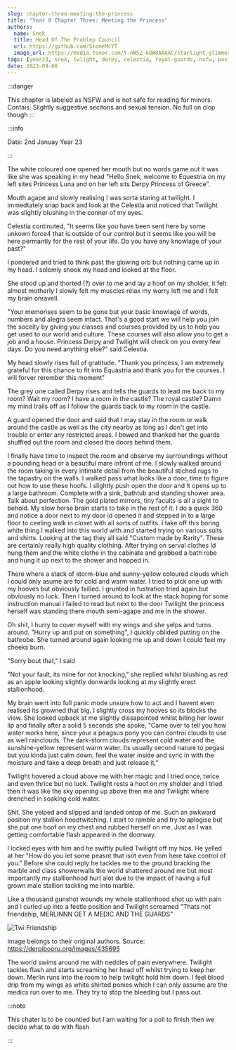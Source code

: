 ```yaml
---
slug: chapter-three-meeting-the-princess
title: "Year 0 Chapter Three: Meeting the Princess"
authors:
  name: Snek
  title: Head Of The Problep Council
  url: https://github.com/StoneMcYT
  image_url: https://media.tenor.com/Y-nW5Z-k8W8AAAAC/starlight-glimmer-blep.gif
tags: [year23, snek, twlight, derpy, celestia, royal-guards, nsfw, pov, capitol, castle]
date: 2023-09-06
---
```






:::danger

This chapter is labeled as NSFW and is not safe for reading for minors.
Contais: Slightly suggestive secitons and sexual tension. No full on clop though
:::



:::info

Date: 2nd Januay Year 23

:::

The white coloured one opened her mouth but no words game out it was like she was speaking in my head "Hello Snek, welcome to Equestria on my left sites Princess Luna and on her left sits Derpy Princess of Greece”.

Mouth agape and slowly realising I was sorta staring at twilight. I immedtately snap back and look at the Celestia and noticed that Twilight was slightly blushing in the conner of my eyes. 

Celestia continuted, "It seems like you have been sent here by some unkown force4 that is outside of our control but it seems like you will be here permantly for the rest of your life. Do you have any knowlage of your past?"

I pondered and tried to think past the glowing orb but nothing came up in my head. I solemly shook my head and looked at the floor. 

She stood up and thorted (?) over to me and lay a hoof on my sholder, it felt almost motherly I slowly felt my muscles relax my worry left me and I felt my brain onravell. 

"Your memorises seem to be gone but your basic knowlage of words, numbers and alegra seem intact. That's a good start we will help you join the soceity by giving you classes and courses provided by us to help you get used to our world and culture. These courses will also allow you to get a job and a house. Princess Derpy and Twilight will check on you every few days. Do you need anything else?" said Celestia.

My head slowly rises full of gratitude. "Thank you princess, I am extremely grateful for this chance to fit into Equastria and thank you for the courses. I will forver rerember this moment"

The grey one called Derpy rises and tells the guards to lead me back to my room? Wait my room? I  have a room in the castle? The royal castle? Damn my mind trails off as I follow the guards back to my room in the castle. 

A guard opened the door and said that I may stay in the room or walk around the castle as well as the city nearby as long as I don't get into trouble or enter any restricted areas. I bowed and thanked her the guards shuffled out the room and closed the doors behind them.

I finally have time to inspect the room and observe my surroundings without a pounding head or a beautiful mare infront of me. I slowly walked around the room taking in every intimate detail from the beautiful stiched rugs to the tapastry on the walls. I walked pass what looks like a door, time to figure out how to use these hoofs. I slightly push open the door and It opens up to a large bathroom. 
Complete with a sink, bathtub and standing shower area. Talk about perfection. The gold plated mirrors, tiny facults is all a sight to behold. My slow horse brain starts to take in the rest of it. I do a quick 360 and notice a door next to my door id opened it and stepped in to a large floor to ceeling walk in closet with all sorts of outfits. I take off this boring white thing I walked into this world with and started trying on various suits and shirts. Looking at the tag they all said "Custom made by Rarity". These are certainly really high quality clothing. After trying on serval clothes Id hung them and the white clothe in the cabinate and grabbed a bath robe and hung it up next to the shower and hopped in. 

There where a stack of storm-blue and sunny-yellow coloured clouds which I could only asume are for cold and warm water. I tried to pick one up with my hooves but obviously failled. I grunted in fustration tried again but obviously no luck. Then I turned around to look at the stack hoping for some instruction manual i failed to read but next to the door Twilight the princess herself was standing there mouth semi-agape and me in the shower.

Oh shit, I hurry to cover myself with my wings and she yelps and turns around. "Hurry up and put on something", I quickly oblided putting on the bathrobe. She turned around again looking me up and down I could feel my cheeks burn.

"Sorry bout that," I said

"Not your fault, its mine for not knocking," she replied whilst blushing as red as an apple looking slightly donwards looking at my slightly erect stallionhood. 

My brain went into full panic mode unsure how to act and I havent even realised its growned that big. I slightly cross my hooves so its blocks the view. She looked upback at me slightly dissapointed whilst biting her lower lip and finally after a solid 5 seconds she spoke, "Came over to tell you how water works here, since your a peagsus pony you can control clouds to use as well rainclouds. The dark-storm clouds represent cold water and the sunshine-yellow represent warm water. Its usually second nature to pegasi but you kinda just calm down, feel the water inside and sync in with the moisture and take a deep breath and just release it," 

Twilight hovered a cloud above me with her magic and I tried once, twice and even thrice but no luck. Twilight rests a hoof on my sholder and I tried then it was like the sky opening up above then me and Twilight where drenched in soaking cold water. 

Shit. She yelped and slipped and landed ontop of me. Such an awkward position my stallion hoodtwitching. 
I start to ramble and try to aplogise but she put one hoof on my chest and rubbed herself on me. Just as I was getting comfortable flash appeared in the doorway. 

I locked eyes with him and he swiftly pulled Twilight off my hips. He yelled at her "How do you let some peasnt that isnt even from here take control of you." Before she could reply he tackles me to the ground bracking the marble and class showerwalls the world shattered around me but most importantly my stallionhood hurt alot due to the impact of having a full grown male stallion tackling me into marble.

Like a thousand gunshot wounds my whole stallionhood shot up with pain and I curled up into a feetle position and Twilight screamed "Thats not friendship, MERLINNN GET A MEDIC AND THE GUARDS"

![Twi Friendship](https://derpicdn.net/img/view/2013/9/26/435695.png)

Image belongs to their original authors. Source: https://derpibooru.org/images/435695

The world swims around me with neddles of pain everywhere. Twilight tackles flash and starts screaming her head off whilst trying to keep her down. Merlin runs into the room to help twilight hold him down. I feel blood drip from my wings as white shirted ponies which I can only assume are the medics run over to me. They try to stop the bleeding but I pass out.

:::note

This chater is to be countied but I am waiting for a poll to finish then we decide what to do with flash

:::